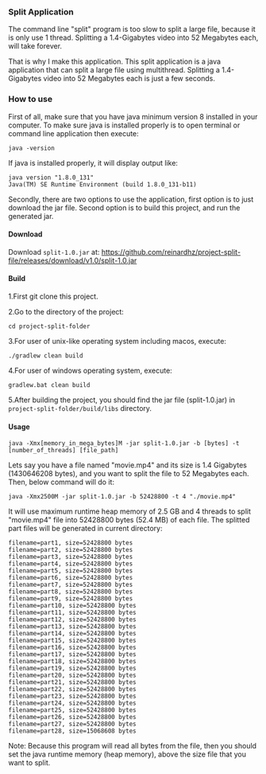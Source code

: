 ### Split Application

The command line "split" program is too slow to split a large file, because it is only use 1 thread.
Splitting a 1.4-Gigabytes video into 52 Megabytes each, will take forever.

That is why I make this application. This split application is a java application that can split a large file using multithread.
Splitting a 1.4-Gigabytes video into 52 Megabytes each is just a few seconds.

### How to use

First of all, make sure that you have java minimum version 8 installed in your computer. To make sure java is installed properly is to open terminal or command line application
then execute:

```
java -version
```

If java is installed properly, it will display output like:

```
java version "1.8.0_131"
Java(TM) SE Runtime Environment (build 1.8.0_131-b11)
```

Secondly, there are two options to use the application, first option is to just download the jar file.
Second option is to build this project, and run the generated jar.

#### Download

Download `split-1.0.jar` at: https://github.com/reinardhz/project-split-file/releases/download/v1.0/split-1.0.jar

#### Build
1.First git clone this project.

2.Go to the directory of the project:
```
cd project-split-folder
```

3.For user of unix-like operating system including macos, execute:
```
./gradlew clean build
```

4.For user of windows operating system, execute:
```
gradlew.bat clean build
```

5.After building the project, you should find the jar file (split-1.0.jar) in `project-split-folder/build/libs` directory.

#### Usage

```
java -Xmx[memory_in_mega_bytes]M -jar split-1.0.jar -b [bytes] -t [number_of_threads] [file_path]
```

Lets say you have a file named "movie.mp4" and its size is 1.4 Gigabytes (1430646208 bytes), and you want to split the file to 52 Megabytes each.
Then, below command will do it:

```
java -Xmx2500M -jar split-1.0.jar -b 52428800 -t 4 "./movie.mp4"
```

It will use maximum runtime heap memory of 2.5 GB and 4 threads to split "movie.mp4" file into 52428800 bytes (52.4 MB) of each file. 
The splitted part files will be generated in current directory:

```
filename=part1, size=52428800 bytes
filename=part2, size=52428800 bytes
filename=part3, size=52428800 bytes
filename=part4, size=52428800 bytes
filename=part5, size=52428800 bytes
filename=part6, size=52428800 bytes
filename=part7, size=52428800 bytes
filename=part8, size=52428800 bytes
filename=part9, size=52428800 bytes
filename=part10, size=52428800 bytes
filename=part11, size=52428800 bytes
filename=part12, size=52428800 bytes
filename=part13, size=52428800 bytes
filename=part14, size=52428800 bytes
filename=part15, size=52428800 bytes
filename=part16, size=52428800 bytes
filename=part17, size=52428800 bytes
filename=part18, size=52428800 bytes
filename=part19, size=52428800 bytes
filename=part20, size=52428800 bytes
filename=part21, size=52428800 bytes
filename=part22, size=52428800 bytes
filename=part23, size=52428800 bytes
filename=part24, size=52428800 bytes
filename=part25, size=52428800 bytes
filename=part26, size=52428800 bytes
filename=part27, size=52428800 bytes
filename=part28, size=15068608 bytes
```

Note: Because this program will read all bytes from the file, then you should set the java runtime memory (heap memory), above the size file that you want to split.
